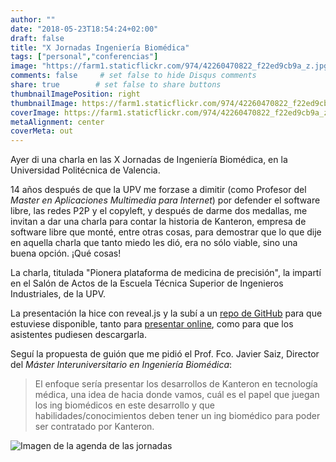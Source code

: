 ```yaml
---
author: ""
date: "2018-05-23T18:54:24+02:00"
draft: false
title: "X Jornadas Ingeniería Biomédica"
tags: ["personal","conferencias"]
image: "https://farm1.staticflickr.com/974/42260470822_f22ed9cb9a_z.jpg"
comments: false     # set false to hide Disqus comments
share: true        # set false to share buttons
thumbnailImagePosition: right
thumbnailImage: https://farm1.staticflickr.com/974/42260470822_f22ed9cb9a_z.jpg
coverImage: https://farm1.staticflickr.com/974/42260470822_f22ed9cb9a_z.jpg
metaAlignment: center
coverMeta: out
---
```


Ayer di una charla en las X Jornadas de Ingeniería Biomédica, en la Universidad Politécnica de Valencia.

<!--more-->

14 años después de que la UPV me forzase a dimitir (como Profesor del *Master en Aplicaciones Multimedia para Internet*) por defender el software libre, las redes P2P y el copyleft, y después de darme dos medallas, me invitan a dar una charla para contar la historia de Kanteron, empresa de software libre que monté, entre otras cosas, para demostrar que lo que dije en aquella charla que tanto miedo les dió, era no sólo viable, sino una buena opción. ¡Qué cosas!

La charla, titulada "Pionera plataforma de medicina de precisión", la impartí en el Salón de Actos de la Escuela Técnica Superior de Ingenieros Industriales, de la UPV.

La presentación la hice con reveal.js y la subí a un [repo de GitHub](https://github.com/jcortell/presenting/blob/master/index20180523UPVJorgeCortell.html) para que estuviese disponible, tanto para [presentar online](https://jcortell.github.io/presenting/index20180523UPVJorgeCortell.html#/), como para que los asistentes pudiesen descargarla.

Seguí la propuesta de guión que me pidió el Prof. Fco. Javier Saiz, Director del *Máster Interuniversitario en Ingeniería Biomédica*:

> El enfoque sería presentar los desarrollos de Kanteron en tecnología médica, una idea de hacia donde vamos, cuál es el papel que juegan los ing biomédicos en este desarrollo y que habilidades/conocimientos deben tener un ing biomédico para poder ser contratado por Kanteron.

![Imagen de la agenda de las jornadas](https://farm1.staticflickr.com/970/27458115677_b9371c9336_z.jpg)
